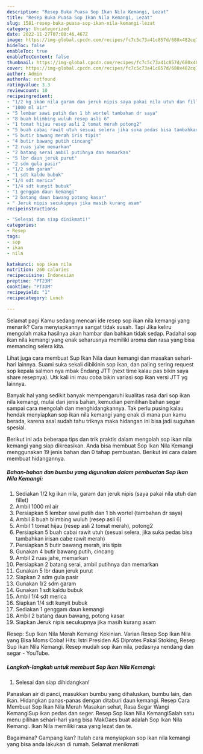 ```yaml
---
description: "Resep Buka Puasa Sop Ikan Nila Kemangi, Lezat"
title: "Resep Buka Puasa Sop Ikan Nila Kemangi, Lezat"
slug: 1581-resep-buka-puasa-sop-ikan-nila-kemangi-lezat
category: Uncategorized
date: 2022-11-27T07:00:46.467Z
image: https://img-global.cpcdn.com/recipes/fc7c5c73a41c857d/680x482cq70/sop-ikan-nila-kemangi-foto-resep-utama.jpg
hideToc: false
enableToc: true
enableTocContent: false
thumbnail: https://img-global.cpcdn.com/recipes/fc7c5c73a41c857d/680x482cq70/sop-ikan-nila-kemangi-foto-resep-utama.jpg
cover: https://img-global.cpcdn.com/recipes/fc7c5c73a41c857d/680x482cq70/sop-ikan-nila-kemangi-foto-resep-utama.jpg
author: Admin
authorAv: notfound
ratingvalue: 3.3
reviewcount: 10
recipeingredient:
- "1/2 kg ikan nila garam dan jeruk nipis saya pakai nila utuh dan fillet"
- "1000 ml air"
- "5 lembar sawi putih dan 1 bh wortel tambahan dr saya"
- "8 buah blimbing wuluh resep asli 6"
- "1 tomat hijau resep asli 2 tomat merah potong2"
- "5 buah cabai rawit utuh sesuai selera jika suka pedas bisa tambahkan irisan cabe rawit merah"
- "5 butir bawang merah iris tipis"
- "4 butir bawang putih cincang"
- "2 ruas jahe memarkan"
- "2 batang serai ambil putihnya dan memarkan"
- "5 lbr daun jeruk purut"
- "2 sdm gula pasir"
- "1/2 sdm garam"
- "1 sdt kaldu bubuk"
- "1/4 sdt merica"
- "1/4 sdt kunyit bubuk"
- "1 genggam daun kemangi"
- "2 batang daun bawang potong kasar"
- " Jeruk nipis secukupnya jika masih kurang asam"
recipeinstructions:

- "Selesai dan siap dinikmati!"
categories:
- Resep
tags:
- sop
- ikan
- nila

katakunci: sop ikan nila 
nutrition: 260 calories
recipecuisine: Indonesian
preptime: "PT23M"
cooktime: "PT33M"
recipeyield: "1"
recipecategory: Lunch

---
```



Selamat pagi Kamu sedang mencari ide resep sop ikan nila kemangi yang menarik? Cara menyiapkannya sangat tidak susah. Tapi Jika keliru mengolah maka hasilnya akan hambar dan bahkan tidak sedap. Padahal sop ikan nila kemangi yang enak seharusnya memiliki aroma dan rasa yang bisa memancing selera kita.


Lihat juga cara membuat Sup Ikan Nila daun kemangi dan masakan sehari-hari lainnya. Suami suka sekali dibikinin sop ikan, dan paling sering request sop kepala salmon nya mbak Endang JTT (next time kalau pas bikin saya share resepnya). Utk kali ini mau coba bikin variasi sop ikan versi JTT yg lainnya.

Banyak hal yang sedikit banyak mempengaruhi kualitas rasa dari sop ikan nila kemangi, mulai dari jenis bahan, kemudian pemilihan bahan segar sampai cara mengolah dan menghidangkannya. Tak perlu pusing kalau hendak menyiapkan sop ikan nila kemangi yang enak di mana pun kamu berada, karena asal sudah tahu triknya maka hidangan ini bisa jadi suguhan spesial.


Berikut ini ada beberapa tips dan trik praktis dalam mengolah sop ikan nila kemangi yang siap dikreasikan. Anda bisa membuat Sop Ikan Nila Kemangi menggunakan 19 jenis bahan dan 0 tahap pembuatan. Berikut ini cara dalam membuat hidangannya.

<!--inarticleads1-->

##### Bahan-bahan dan bumbu yang digunakan dalam pembuatan Sop Ikan Nila Kemangi:

1. Sediakan 1/2 kg ikan nila, garam dan jeruk nipis (saya pakai nila utuh dan fillet)
1. Ambil 1000 ml air
1. Persiapkan 5 lembar sawi putih dan 1 bh wortel (tambahan dr saya)
1. Ambil 8 buah blimbing wuluh (resep asli 6)
1. Ambil 1 tomat hijau (resep asli 2 tomat merah), potong2
1. Persiapkan 5 buah cabai rawit utuh (sesuai selera, jika suka pedas bisa tambahkan irisan cabe rawit merah)
1. Persiapkan 5 butir bawang merah, iris tipis
1. Gunakan 4 butir bawang putih, cincang
1. Ambil 2 ruas jahe, memarkan
1. Persiapkan 2 batang serai, ambil putihnya dan memarkan
1. Gunakan 5 lbr daun jeruk purut
1. Siapkan 2 sdm gula pasir
1. Gunakan 1/2 sdm garam
1. Gunakan 1 sdt kaldu bubuk
1. Ambil 1/4 sdt merica
1. Siapkan 1/4 sdt kunyit bubuk
1. Sediakan 1 genggam daun kemangi
1. Ambil 2 batang daun bawang, potong kasar
1. Siapkan  Jeruk nipis secukupnya jika masih kurang asam


Resep: Sup Ikan Nila Merah Kemangi Kekinian. Varian Resep Sop Ikan Nila yang Bisa Moms Coba! Hits: Istri Presiden AS Diprotes Pakai Stoking, Resep Sup Ikan Nila Kemangi. Resep mudah sop ikan nila, pedasnya nendang dan segar - YouTube. 

<!--inarticleads2-->

##### Langkah-langkah untuk membuat Sop Ikan Nila Kemangi:


1. Selesai dan siap dihidangkan!

Panaskan air di panci, masukkan bumbu yang dihaluskan, bumbu lain, dan ikan. Hidangkan panas-panas dengan ditaburi daun kemangi. Resep Cara Membuat Sop Ikan Nila Merah Masakan sehat, Rasa Segar Wangi KemangiSup ikan pedas dan seger. Resep Sop Ikan Nila KemangiSalah satu menu pilihan sehari-hari yang bisa MakGaes buat adalah Sop Ikan Nila Kemangi. Ikan Nila memiliki rasa yang lezat dan te. 

Bagaimana? Gampang kan? Itulah cara menyiapkan sop ikan nila kemangi yang bisa anda lakukan di rumah. Selamat menikmati
